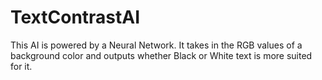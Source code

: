 # TextContrastAI
This AI is powered by a Neural Network. It takes in the RGB values of a background color and outputs whether Black or White text is more suited for it.
